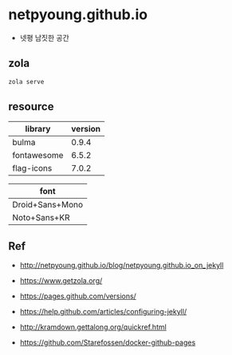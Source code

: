 # netpyoung.github.io

- 넷평 남짓한 공간

## zola

``` bash
zola serve
```

## resource

| library     | version |
| ----------- | ------- |
| bulma       | 0.9.4   |
| fontawesome | 6.5.2   |
| flag-icons  | 7.0.2   |

| font            |
| --------------- |
| Droid+Sans+Mono |
| Noto+Sans+KR    |


## Ref

- <http://netpyoung.github.io/blog/netpyoung.github.io_on_jekyll>
- <https://www.getzola.org/>

- <https://pages.github.com/versions/>
- <https://help.github.com/articles/configuring-jekyll/>
- <http://kramdown.gettalong.org/quickref.html>
- <https://github.com/Starefossen/docker-github-pages>
